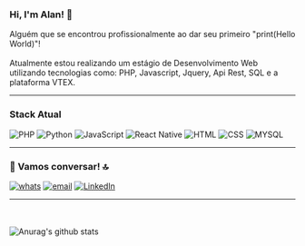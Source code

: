 ### Hi, I'm Alan! 👋

<!--
**AlanCJO/AlanCJO** is a ✨ _special_ ✨ repository because its `README.md` (this file) appears on your GitHub profile.

Here are some ideas to get you started:

- 🔭 I’m currently working on ...
- 🌱 I’m currently learning ...
- 👯 I’m looking to collaborate on ...
- 🤔 I’m looking for help with ...
- 💬 Ask me about ...
- 📫 How to reach me: ...
- 😄 Pronouns: ...
- ⚡ Fun fact: ...
-->

<p>Alguém que se encontrou profissionalmente ao dar seu primeiro "print(Hello World)"! </br> </br> Atualmente estou realizando um estágio de Desenvolvimento Web utilizando tecnologias como: PHP, Javascript, Jquery, Api Rest, SQL e a plataforma VTEX.</p>

<hr>

### Stack Atual

<span> 
<img src="https://img.shields.io/badge/PHP-777BB4?style=for-the-badge&logo=php&logoColor=white" alt="PHP"/>
<img src="https://img.shields.io/badge/Python-3776AB?style=for-the-badge&logo=python&logoColor=white" alt="Python"/> 
<img src="https://img.shields.io/badge/JavaScript-F7DF1E?style=for-the-badge&logo=javascript&logoColor=black" alt="JavaScript"/>
<img src="https://img.shields.io/badge/React_Native-20232A?style=for-the-badge&logo=react&logoColor=61DAFB" alt="React Native"/>
<!-- <img src="https://img.shields.io/badge/C%23-239120?style=for-the-badge&logo=c-sharp&logoColor=white" alt="C#"/> -->
<!-- <img src="https://img.shields.io/badge/.NET-5C2D91?style=for-the-badge&logo=.net&logoColor=white" alt=".NET"/> -->
<img src="https://img.shields.io/badge/HTML5-E34F26?style=for-the-badge&logo=html5&logoColor=white" alt="HTML"/>
<img src="https://img.shields.io/badge/CSS3-1572B6?style=for-the-badge&logo=css3&logoColor=white" alt="CSS"/>
<img src="https://img.shields.io/badge/MySQL-00000F?style=for-the-badge&logo=mysql&logoColor=white" alt="MYSQL"/>
</span>

<hr>

### 📱 Vamos conversar! 🔝

<span>
  <a href="https://api.whatsapp.com/send?phone=+55024988319362"><img src="https://img.shields.io/badge/WhatsApp-25D366?style=for-the-badge&logo=whatsapp&logoColor=white" alt="whats"/></a>
  <a href="mailto:alancjobm@gmail.com"><img src="https://img.shields.io/badge/Gmail-D14836?style=for-the-badge&logo=gmail&logoColor=white" alt="email"/></a>
  <a href="https://www.linkedin.com/in/alan-oliveira-091639171/"><img src="https://img.shields.io/badge/LinkedIn-0077B5?style=for-the-badge&logo=linkedin&logoColor=white" alt="LinkedIn"/></a>
</span>

<hr>

<br><br>
![Anurag's github stats](https://github-readme-stats.vercel.app/api?username=alancjo&show_icons=true&theme=dracula)

<!-- [![Top Langs](https://github-readme-stats.vercel.app/api/top-langs/?username=alancjo&langs_count=4)](https://github.com/anuraghazra/github-readme-stats) -->






